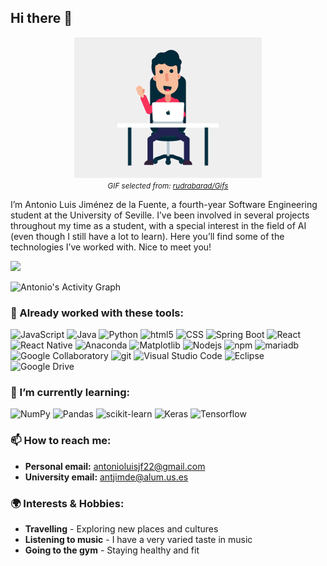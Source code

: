 ## Hi there 👋

<div align="center">
  <img src="hi.gif" alt="Hello" width="300"/>
  <br>
  <small><em>GIF selected from: <a href="https://github.com/rudrabarad/Gifs">rudrabarad/Gifs</a></em></small>
</div>

I’m Antonio Luis Jiménez de la Fuente, a fourth-year Software Engineering student at the University of Seville. I’ve been involved in several projects throughout my time as a student, with a special interest in the field of AI (even though I still have a lot to learn). Here you’ll find some of the technologies I’ve worked with. Nice to meet you!

![](https://github-profile-summary-cards.vercel.app/api/cards/profile-details?username=antonioluisjf22&theme=tokyonight)

![Antonio's Activity Graph](https://github-readme-activity-graph.vercel.app/graph?username=antonioluisjf22&theme=vue)

<h3>🔭 Already worked with these tools:</h3>
<p>
  <img alt="JavaScript" src="https://img.shields.io/badge/JavaScript-F7DF1E?logo=javascript&logoColor=000">
  <img alt="Java" src="https://img.shields.io/badge/Java-%23ED8B00.svg?logo=openjdk&logoColor=white">
  <img alt="Python" src="https://img.shields.io/badge/Python-3776AB?logo=python&logoColor=fff">
  <img alt="html5" src="https://img.shields.io/badge/-HTML5-E34F26?style=flat-square&logo=html5&logoColor=white" />
  <img alt="CSS" src="https://img.shields.io/badge/CSS-639?logo=css&logoColor=fff">
  <img alt="Spring Boot" src="https://img.shields.io/badge/Spring%20Boot-6DB33F?logo=springboot&logoColor=fff">
  <img alt="React" src="https://img.shields.io/badge/React-%2320232a.svg?logo=react&logoColor=%2361DAFB" />
  <img alt="React Native" src="https://img.shields.io/badge/React_Native-%2320232a.svg?logo=react&logoColor=%2361DAFB">
  <img alt="Anaconda" src="https://img.shields.io/badge/Anaconda-44A833?logo=anaconda&logoColor=fff">
  <img alt="Matplotlib" src="https://custom-icon-badges.demolab.com/badge/Matplotlib-71D291?logo=matplotlib&logoColor=fff">
  <img alt="Nodejs" src="https://img.shields.io/badge/-Nodejs-43853d?style=flat-square&logo=Node.js&logoColor=white" />
  <img alt="npm" src="https://img.shields.io/badge/-NPM-CB3837?style=flat-square&logo=npm&logoColor=white" />
  <img alt="mariadb" src="https://img.shields.io/badge/MariaDB-003545?logo=mariadb&logoColor=white">
  <img alt="Google Collaboratory" src="https://img.shields.io/badge/Google%20Colab-F9AB00?logo=googlecolab&logoColor=fff">
  <img alt="git" src="https://img.shields.io/badge/-Git-F05032?style=flat-square&logo=git&logoColor=white" />
  <img alt="Visual Studio Code" src="https://custom-icon-badges.demolab.com/badge/Visual%20Studio%20Code-0078d7.svg?logo=vsc&logoColor=white">
  <img alt="Eclipse" src="https://img.shields.io/badge/Eclipse-FE7A16.svg?logo=Eclipse&logoColor=white">
  <img alt="Google Drive" src="https://img.shields.io/badge/Google%20Drive-4285F4?logo=googledrive&logoColor=fff)">
</p>

<h3>🌱 I’m currently learning:</h3>
<p>
    <img alt="NumPy" src="https://img.shields.io/badge/NumPy-4DABCF?logo=numpy&logoColor=fff">
    <img alt="Pandas" src="https://img.shields.io/badge/Pandas-150458?logo=pandas&logoColor=fff">
    <img alt="scikit-learn" src="https://img.shields.io/badge/-scikit--learn-%23F7931E?logo=scikit-learn&logoColor=white">
    <img alt="Keras" src="https://img.shields.io/badge/Keras-D00000?logo=keras&logoColor=fff">
    <img alt="Tensorflow" src="https://img.shields.io/badge/TensorFlow-ff8f00?logo=tensorflow&logoColor=white">
</p>


<h3>📫 How to reach me:</h3>

- **Personal email:** antonioluisjf22@gmail.com
- **University email:** antjimde@alum.us.es

<h3>🌍 Interests & Hobbies:</h3>

- **Travelling** - Exploring new places and cultures
- **Listening to music** - I have a very varied taste in music
- **Going to the gym** - Staying healthy and fit
